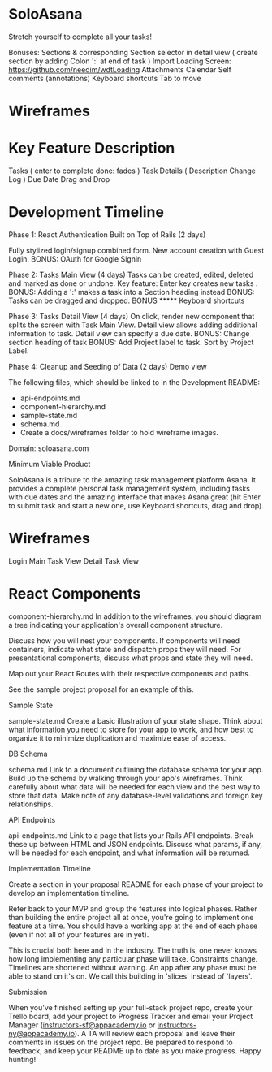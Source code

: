# SoloAsana
Stretch yourself to complete all your tasks!

Bonuses:
Sections & corresponding Section selector in detail view (
  create section by adding Colon ':' at end of task
  )
Import Loading Screen: https://github.com/needim/wdtLoading
Attachments
Calendar
Self comments (annotations)
Keyboard shortcuts
Tab to move

# Wireframes

# Key Feature Description
Tasks (
  enter to complete
  done: fades
  )
Task Details (
  Description
  Change Log
  )
Due Date
Drag and Drop

# Development Timeline

Phase 1: React Authentication Built on Top of Rails (2 days)

Fully stylized login/signup combined form. New account creation with Guest Login.
BONUS: OAuth for Google Signin

Phase 2: Tasks Main View (4 days)
Tasks can be created, edited, deleted and marked as done or undone.
Key feature: Enter key creates new tasks .
BONUS: Adding a ':' makes a task into a Section heading instead
BONUS: Tasks can be dragged and dropped.
BONUS ***** Keyboard shortcuts

Phase 3: Tasks Detail View (4 days)
On click, render new component that splits the screen with Task Main View.
Detail view allows adding additional information to task.
Detail view can specify a due date.
BONUS: Change section heading of task
BONUS: Add Project label to task. Sort by Project Label.

Phase 4: Cleanup and Seeding of Data (2 days)
Demo view


The following files, which should be linked to in the Development README:

* api-endpoints.md
* component-hierarchy.md
* sample-state.md
* schema.md
* Create a docs/wireframes folder to hold wireframe images.

Domain: soloasana.com

Minimum Viable Product

SoloAsana is a tribute to the amazing task management platform Asana. It provides a complete personal task management system, including tasks with due dates and the amazing interface that makes Asana great (hit Enter to submit task and start a new one, use Keyboard shortcuts, drag and drop).


# Wireframes

Login
Main Task View
Detail Task View


# React Components

component-hierarchy.md
In addition to the wireframes, you should diagram a tree indicating your application's overall component structure.

Discuss how you will nest your components. If components will need containers, indicate what state and dispatch props they will need. For presentational components, discuss what props and state they will need.

Map out your React Routes with their respective components and paths.

See the sample project proposal for an example of this.

Sample State

sample-state.md
Create a basic illustration of your state shape. Think about what information you need to store for your app to work, and how best to organize it to minimize duplication and maximize ease of access.

DB Schema

schema.md
Link to a document outlining the database schema for your app. Build up the schema by walking through your app's wireframes. Think carefully about what data will be needed for each view and the best way to store that data. Make note of any database-level validations and foreign key relationships.

API Endpoints

api-endpoints.md
Link to a page that lists your Rails API endpoints. Break these up between HTML and JSON endpoints. Discuss what params, if any, will be needed for each endpoint, and what information will be returned.

Implementation Timeline

Create a section in your proposal README for each phase of your project to develop an implementation timeline.

Refer back to your MVP and group the features into logical phases. Rather than building the entire project all at once, you're going to implement one feature at a time. You should have a working app at the end of each phase (even if not all of your features are in yet).

This is crucial both here and in the industry. The truth is, one never knows how long implementing any particular phase will take. Constraints change. Timelines are shortened without warning. An app after any phase must be able to stand on it's on. We call this building in 'slices' instead of 'layers'.

Submission

When you've finished setting up your full-stack project repo, create your Trello board, add your project to Progress Tracker and email your Project Manager (instructors-sf@appacademy.io or instructors-ny@appacademy.io). A TA will review each proposal and leave their comments in issues on the project repo. Be prepared to respond to feedback, and keep your README up to date as you make progress. Happy hunting!
